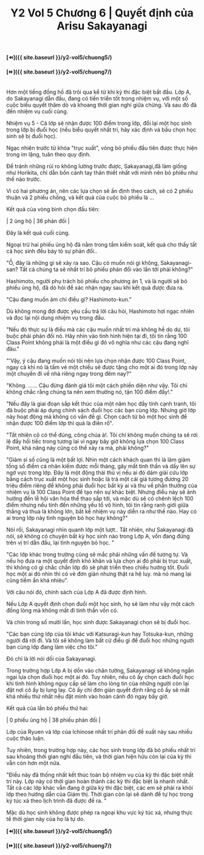 ﻿---
layout: post
title: Y2 Vol 5 Chương 6 | Quyết định của Arisu Sakayanagi
permalink: /y2-vol5/chuong6/
---

**[⏪]({{ site.baseurl }}/y2-vol5/chuong5/)**

**[⏩]({{ site.baseurl }}/y2-vol5/chuong7/)**

## 

Hơn một tiếng đồng hồ đã trôi qua kể từ khi kỳ thi đặc biệt bắt đầu. Lớp A, do Sakayanagi dẫn đầu, đang có tiến triển tốt trong nhiệm vụ, với một số cuộc biểu quyết thăm dò và khoang thời gian nghỉ giữa chừng. Và sau đó đã đến nhiệm vụ cuối cùng.

Nhiệm vụ 5 - Cả lớp sẽ nhận được 100 điểm trong lớp, đổi lại một học sinh trong lớp bị đuổi học (nếu biểu quyết nhất trí, hãy xác định và bầu chọn học sinh sẽ bị đuổi học).

Ngạc nhiên trước từ khóa "trục xuất", vòng bỏ phiếu đầu tiên được thực hiện trong im lặng, tuân theo quy định.

Để tránh những rủi ro không lường trước được, Sakayanagi,đã làm giống như Horikita, chỉ dẫn bốn cánh tay thân thiết nhất với mình nên bỏ phiếu như thế nào trước.

Vì có hai phương án, nên các lựa chọn sẽ ấn định theo cách, sẽ có 2 phiếu thuận và 2 phiếu chống, và kết quả của cuộc bỏ phiếu là ...

Kết quả của vòng bình chọn đầu tiên:

| 2 ủng hộ | 36 phản đối |

Đây là kết quả cuối cùng.

Ngoại trừ hai phiếu ủng hộ đã nằm trong tầm kiểm soát, kết quả cho thấy tất cả học sinh đều bày tỏ sự phản đối..

"Ồ, đây là những gì sẽ xảy ra sao. Cậu có muốn nói gì không, Sakayanagi-san? Tất cả chúng ta sẽ nhất trí bỏ phiếu phản đối vào lần tới phải không?"

Hashimoto, người phụ trách bỏ phiếu cho phương án 1, và là người sẽ bỏ phiếu ủng hộ, đã dò hỏi để xác nhận ngay sau khi kết quả được đưa ra.

"Cậu đang muốn ám chỉ điều gì? Hashimoto-kun."

Dù không mong đợi được yêu cầu trả lời câu hỏi, Hashimoto hơi ngạc nhiên và đọc lại nội dung nhiệm vụ trong đầu.

"Nếu đó thực sự là điều mà các cậu muốn nhất trí mà không hề do dự, tôi buộc phải phản đối nó. Hãy nhìn vào tình hình hiện tại đi, tôi tin rằng 100 Class Point không phải là một điều gì đó vô nghĩa như các cậu đang nghĩ đâu."

"'Vậy, ý cậu đang muốn nói tôi nên lựa chọn nhận được 100 Class Point, ngay cả khi nó là tấm vé một chiều sẽ được tặng cho một ai đó trong lớp này một chuyến đi về nhà riêng ngay trong đêm nay?"

"Không. ...... Cậu đừng đánh giá tôi một cách phiến diện như vậy. Tôi chỉ không chắc rằng chúng ta nên xem thường nó, tận 100 điểm đấy!."

"Nếu đây là giai đoạn sắp kết thúc của một năm học đầy tính cạnh tranh, tôi đã buộc phải áp dụng chính sách đuổi học các bạn cùng lớp. Nhưng giờ lớp này hoạt động mà không có vấn đề gì. Chọn cách từ bỏ một học sinh để nhận được 100 điểm lớp thì quả là điên rồ".

"Tất nhiên cô có thể đúng, công chúa à!. Tôi chỉ không muốn chúng ta sẽ rơi lệ đầy hối tiếc trong tương lai vì ngay bây giờ không lựa chọn 100 Class Point, khả năng này cũng có thể xảy ra mà, phải không?"

"Giảm sỉ số cũng là một bất lợi. Nhìn một cách khách quan thì là làm giảm tổng số điểm cá nhân kiếm được mỗi tháng, gây mất tinh thần và dấy lên sự ngờ vực trong lớp. Đây là một động thái thú vị nếu ai đó dám giải cứu lớp bằng cách trục xuất một học sinh hoặc là trả một cái giá tương đương 20 triệu điểm riêng để không phải đuổi học bất kỳ ai và thu về phần thưởng của nhiệm vụ là 100 Class Point để tạo nên sự khác biệt. Nhưng điều này sẽ ảnh hưởng đến lễ hội văn hóa thể thao sắp tới, và mặc dù sẽ có chênh lệch 100 điểm nhưng nếu tính đến những yếu tố vô hình, tôi tin rằng ranh giới giữa thắng và thua là không lớn, bất kể nhiệm vụ này diễn ra như thế nào. Hay có ai trong lớp này tình nguyện bỏ học hay không?"

Nói rồi, Sakayanagi nhìn quanh lớp một lượt.. Tất nhiên, như Sakayanagi đã nói, sẽ không có chuyện bất kỳ học sinh nào trong Lớp A, vốn đang đứng trên vị trí dẫn đầu, lại tình nguyện bỏ học. "

"Các lớp khác trong trường cũng sẽ mắc phải những vấn đề tương tự. Và nếu họ đưa ra một quyết định khó khăn và lựa chọn ai đó phải bị trục xuất, thì không có gì chắc chắn lớp đó sẽ phát triển theo chiều hướng tốt. Đuổi học một ai đó nhìn thì có vẻ đơn giản nhưng thật ra hệ luy. mà nó mang lại cũng tiềm ẩn khá nhièu".

Với câu nói đó, chính sách của Lớp A đã được định hình.

Nếu Lớp A quyết định chọn đuổi một học sinh, họ sẽ làm như vậy một cách đồng lòng mà không mất đi tinh thần vốn có.

Và chín trong số mười lần, học sinh được Sakayanagi chọn sẽ bị đuổi học.

"Các bạn cùng lớp của tôi khác với Katsuragi-kun hay Totsuka-kun, những người đã rời đi. Và tôi sẽ không làm bất cứ điều gì để đuổi học những người bạn cùng lớp đang làm việc cho tôi."

Đó chỉ là lời nói dối của Sakayanagi.

Trong trường hợp Lớp A bị dồn vào chân tường, Sakayanagi sẽ không ngần ngại lựa chọn đuổi học một ai đó. Tuy nhiên, nếu cô ấy chọn cách đuổi học khi tình hình không nguy cấp sẽ làm cho lòng tin của những người còn lại đặt nơi cô ấy bị lung lay. Cô ấy chỉ đơn giản quyết định rằng cô ấy sẽ mất khá nhiều thứ nhất nếu đặt mình vào hoàn cảnh đó ngay bây giờ.

Kết quả của lần bỏ phiếu thứ hai:

| 0 phiếu ủng hộ | 38 phiếu phản đối |

Lớp của Ryuen và lớp của Ichinose nhất trí phản đối đề xuất này sau nhiều cuộc thảo luận.

Tuy nhiên, trong trường hợp này, các học sinh trong lớp đã bỏ phiếu nhất trí sau khoảng thời gian nghỉ đầu tiên, và thời gian hiện hữu còn lại của kỳ thi vẫn còn hơn một nửa.

"Điều này đã thống nhất kết thúc toàn bộ nhiệm vụ của kỳ thi đặc biệt nhất trí này. Lớp này có thời gian hoàn thành các kỳ thi đặc biệt là nhanh nhất. Tất cả các lớp khác vẫn đang ở giữa kỳ thi đặc biệt, các em sẽ phải ra khỏi lớp theo hướng dẫn của Giám thị. Thời gian còn lại sẽ dành để tự học trong ký túc xá theo lịch trình đã được đề ra. "

Mặc dù học sinh không được phép ra ngoại khu vực ký túc xá, nhưng thực tế thời gian này của họ là tự do.

**[⏪]({{ site.baseurl }}/y2-vol5/chuong5/)**

**[⏩]({{ site.baseurl }}/y2-vol5/chuong7/)**

